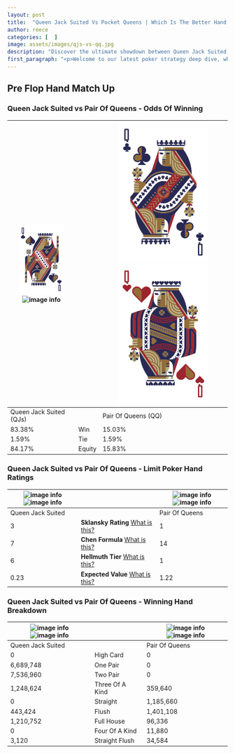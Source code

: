 ```yaml
---
layout: post
title:  "Queen Jack Suited Vs Pocket Queens | Which Is The Better Hand In Poker? A Complete Guide"
author: reece
categories: [  ]
image: assets/images/qjs-vs-qq.jpg
description: "Discover the ultimate showdown between Queen Jack Suited and Pair Of Queens in poker! Uncover the odds, strategies, and scenarios where one hand triumphs over the other. Get ready to up your poker game with this thrilling analysis."
first_paragraph: "<p>Welcome to our latest poker strategy deep dive, where we're pitting two distinct hands against each other in a high-stakes showdown: Queen Jack Suited vs Pair Of Queens.</p><p>In the dynamic world of poker, every decision counts, and knowing which hand holds the upper hand is key to your success at the table.</p><p>In this article, we'll dissect these two hands, explore the scenarios where one dominates the other, and equip you with the knowledge to make strategic choices that can tip the odds in your favor.</p><p>Get ready to unravel the intriguing dynamics of these poker hands and elevate your game to new heights.</p>"
---
```




[comment]: # (sp0)

## Pre Flop Hand Match Up

<div class="table hand-ratings" markdown="1"> 



### Queen Jack Suited vs Pair Of Queens - Odds Of Winning


    
| ![image info](assets/images/hand1/Q.png) ![image info](assets/images/hand1/js.png) |  | ![image info](assets/images/hand2/Q.png) ![image info](assets/images/hand2/qo.png) |
| -------- | -------- | -------- |
| Queen Jack Suited (QJs) |  | Pair Of Queens (QQ) |
| 83.38% | Win | 15.03% |
| 1.59% | Tie | 1.59% |
| 84.17% | Equity | 15.83% |




[comment]: # (sp1)



### Queen Jack Suited vs Pair Of Queens - Limit Poker Hand Ratings


    
| ![image info](https://www.riverpairs.com/assets/images/hand1/Q.png) ![image info](https://www.riverpairs.com/assets/images/hand1/js.png) |  | ![image info](https://www.riverpairs.com/assets/images/hand2/Q.png) ![image info](https://www.riverpairs.com/assets/images/hand2/qo.png) |
| -------- | -------- | -------- |
| Queen Jack Suited |  | Pair Of Queens |
| 3 | **Sklansky Rating** [What is this?](/sklansky-rating-explained) | 1 |
| 7 | **Chen Formula** [What is this?](/chen-formula-explained) | 14 |
| 6 | **Hellmuth Tier** [What is this?](/Hellmuth-tier-explained) | 1 |
| 0.23 | **Expected Value** [What is this?](/expected-value-explained) | 1.22 |




[comment]: # (sp2)



### Queen Jack Suited vs Pair Of Queens - Winning Hand Breakdown


    
| ![image info](https://www.riverpairs.com/assets/images/hand1/Q.png) ![image info](https://www.riverpairs.com/assets/images/hand1/js.png) |  | ![image info](https://www.riverpairs.com/assets/images/hand2/Q.png) ![image info](https://www.riverpairs.com/assets/images/hand2/qo.png) |
| -------- | -------- | -------- |
| Queen Jack Suited |  | Pair Of Queens |
| 0 | High Card | 0 |
| 6,689,748 | One Pair | 0 |
| 7,536,960 | Two Pair | 0 |
| 1,248,624 | Three Of A Kind | 359,640 |
| 0 | Straight | 1,185,660 |
| 443,424 | Flush | 1,401,108 |
| 1,210,752 | Full House | 96,336 |
| 0 | Four Of A Kind | 11,880 |
| 3,120 | Straight Flush | 34,584 |




[comment]: # (sp3)



</div>

[comment]: # (sp4)



[comment]: # (sp5)

